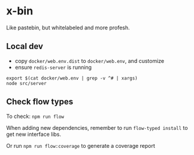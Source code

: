 # x-bin

Like pastebin, but whitelabeled and more profesh.

## Local dev

- copy `docker/web.env.dist` to `docker/web.env`, and customize
- ensure `redis-server` is running

```
export $(cat docker/web.env | grep -v ^# | xargs)
node src/server
```

## Check flow types

To check: `npm run flow`

When adding new dependencies, remember to run `flow-typed install` to get new interface libs.

Or run `npm run flow:coverage` to generate a coverage report
